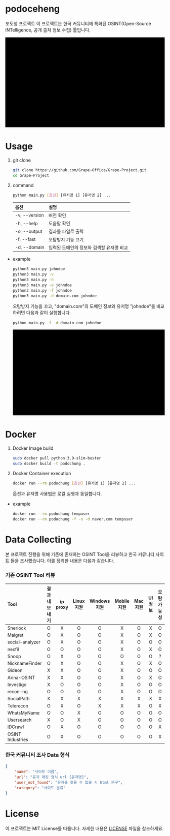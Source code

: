 # podoceheng
포도청 프로젝트
이 프로젝트는 한국 커뮤니티에 특화된 OSINT(Open-Source INTelligence, 공개 출처 정보 수집) 툴입니다.

 ![mov](./mov_sample.gif)

# Usage
1. git clone
    ```bash
    git clone https://github.com/Grape-Office/Grape-Project.git
    cd Grape-Project
    ```
2. command
    ```bash
    python main.py [옵션] [유저명 1] [유저명 2] ...
    ```
    |옵션|설명|
    |:--|:--|
    |-v, --version|버전 확인|
    |-h, --help|도움말 확인|
    |-o, --output|결과를 파일로 출력|
    |-f, --fast|오탐방지 기능 끄기|
    |-d, --domain|입력된 도메인의 정보와 검색할 유저명 비교|

- example
    ```bash
    python3 main.py johndoe
    python3 main.py -v
    python3 main.py -h
    python3 main.py -o johndoe
    python3 main.py -f johndoe
    python3 main.py -d domain.com johndoe
    ```

    오탐방지 기능을 끄고, "domain.com"의 도메인 정보와 유저명 "johndoe"를 비교하려면 다음과 같이 실행합니다.
    ```bash
    python main.py -f -d domain.com johndoe
    ```

    ![mov](./mov_sample.gif)

# Docker
1. Docker Image build
    ```bash
    sudo docker pull python:3.9-slim-buster
    sudo docker build -t podochung .
    ```
2. Docker Container execution
    ```bash
    docker run --rm podochung [옵션] [유저명 1] [유저명 2] ...
    ```
    
    옵션과 유저명 사용법은 로컬 실행과 동일합니다.

- example
    ```bash
    docker run --rm podochung tempuser
    docker run --rm podochung -f -o -d naver.com tempuser
    ```

# Data Collecting
본 프로젝트 진행을 위해 기존에 존재하는 OSINT Tool을 리뷰하고 한국 커뮤니티 사이트 들을 조사했습니다. 이를 정리한 내용은 다음과 같습니다.

### 기존 OSINT Tool 리뷰
|Tool|결과 내보내기|ip proxy|Linux 지원|Windows 지원|Mobile 지원|Mac 지원|UI 정보|오탐 가능성|
|:--|:--:|:--:|:--:|:--:|:--:|:--:|:--:|:--:|
|Sherlock|O|X|O|O|X|O|X|O|
|Maigret|O|X|O|O|X|O|X|O|
|social-analyzer|O|X|O|O|X|O|O|O|
|nexfil|O|O|O|O|X|O|X|O|
|Snoop|O|X|O|O|O|O|O|?|
|NicknameFinder|O|X|O|O|X|O|X|O|
|Gideon|X|X|O|O|X|O|O|O|
|Arina-OSINT|X|X|O|O|X|O|X|O|
|Investigo|X|O|O|O|X|O|O|O|
|recon-ng|O|O|O|O|X|O|O|O|
|SocialPath|X|X|X|X|X|X|X|X|
|Telerecon|O|X|O|X|X|X|O|X|
|WhatsMyName|O|O|X|O|O|O|O|O|
|Usersearch|X|O|X|O|O|O|O|O|
|iDCrawl|O|X|O|O|O|O|O|X|
|OSINT Industries|O|X|O|O|O|O|O|X|

### 한국 커뮤니티 조사 Data 형식
```json
{
    "name": "사이트 이름",
    "url": "유저 매핑 형식 url {유저명}",
    "user_not_found": "유저를 찾을 수 없을 시 html 문구",
    "category": "사이트 분류"
}
```

# License
이 프로젝트는 MIT License를 따릅니다. 자세한 내용은 [LICENSE](LICENSE) 파일을 참조하세요.
